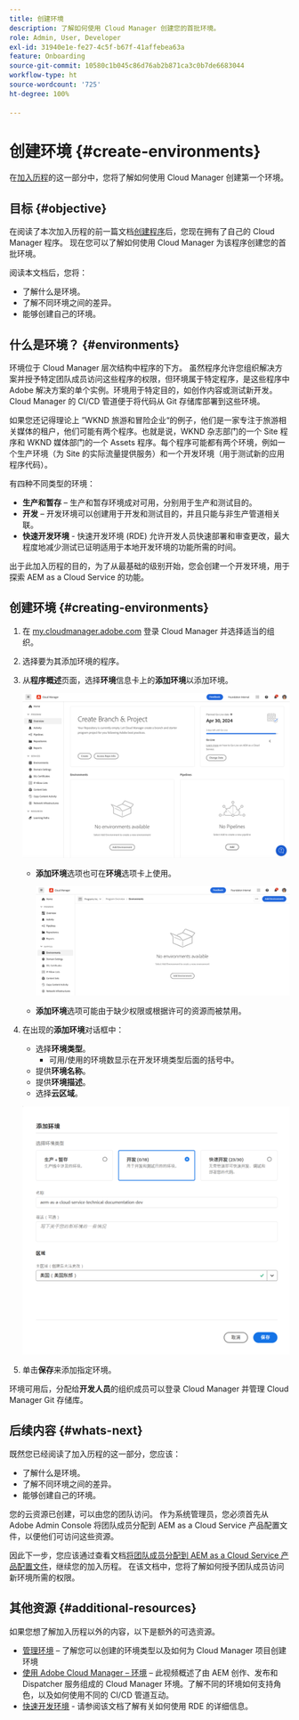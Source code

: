 ```yaml
---
title: 创建环境
description: 了解如何使用 Cloud Manager 创建您的首批环境。
role: Admin, User, Developer
exl-id: 31940e1e-fe27-4c5f-b67f-41affebea63a
feature: Onboarding
source-git-commit: 10580c1b045c86d76ab2b871ca3c0b7de6683044
workflow-type: ht
source-wordcount: '725'
ht-degree: 100%

---
```


# 创建环境 {#create-environments}

在[加入历程](overview.md)的这一部分中，您将了解如何使用 Cloud Manager 创建第一个环境。

## 目标 {#objective}

在阅读了本次加入历程的前一篇文档[创建程序](create-program.md)后，您现在拥有了自己的 Cloud Manager 程序。 现在您可以了解如何使用 Cloud Manager 为该程序创建您的首批环境。

阅读本文档后，您将：

* 了解什么是环境。
* 了解不同环境之间的差异。
* 能够创建自己的环境。

## 什么是环境？ {#environments}

环境位于 Cloud Manager 层次结构中程序的下方。 虽然程序允许您组织解决方案并授予特定团队成员访问这些程序的权限，但环境属于特定程序，是这些程序中 Adobe 解决方案的单个实例。环境用于特定目的，如创作内容或测试新开发。 Cloud Manager 的 CI/CD 管道便于将代码从 Git 存储库部署到这些环境。

如果您还记得理论上 ”WKND 旅游和冒险企业“的例子，他们是一家专注于旅游相关媒体的租户，他们可能有两个程序。也就是说，WKND 杂志部门的一个 Site 程序和 WKND 媒体部门的一个 Assets 程序。每个程序可能都有两个环境，例如一个生产环境（为 Site 的实际流量提供服务）和一个开发环境（用于测试新的应用程序代码）。

有四种不同类型的环境：

* **生产和暂存** – 生产和暂存环境成对可用，分别用于生产和测试目的。
* **开发** – 开发环境可以创建用于开发和测试目的，并且只能与非生产管道相关联。
* **快速开发环境** - 快速开发环境 (RDE) 允许开发人员快速部署和审查更改，最大程度地减少测试已证明适用于本地开发环境的功能所需的时间。

出于此加入历程的目的，为了从最基础的级别开始，您会创建一个开发环境，用于探索 AEM as a Cloud Service 的功能。

## 创建环境 {#creating-environments}

1. 在 [my.cloudmanager.adobe.com](https://my.cloudmanager.adobe.com/) 登录 Cloud Manager 并选择适当的组织。

1. 选择要为其添加环境的程序。

1. 从&#x200B;**程序概述**&#x200B;页面，选择&#x200B;**环境**&#x200B;信息卡上的&#x200B;**添加环境**&#x200B;以添加环境。

   ![环境信息卡](/help/implementing/cloud-manager/assets/no-environments.png)

   * **添加环境**&#x200B;选项也可在&#x200B;**环境**&#x200B;选项卡上使用。

     ![“环境”信息卡](/help/implementing/cloud-manager/assets/environments-tab.png)

   * **添加环境**&#x200B;选项可能由于缺少权限或根据许可的资源而被禁用。

1. 在出现的&#x200B;**添加环境**&#x200B;对话框中：

   * 选择&#x200B;**环境类型**。
      * 可用/使用的环境数显示在开发环境类型后面的括号中。
   * 提供&#x200B;**环境名称**。
   * 提供&#x200B;**环境描述**。
   * 选择&#x200B;**云区域**。

   ![添加环境对话框](/help/implementing/cloud-manager/assets/add-environment2.png)

1. 单击&#x200B;**保存**&#x200B;来添加指定环境。

环境可用后，分配给&#x200B;**开发人员**&#x200B;的组织成员可以登录 Cloud Manager 并管理 Cloud Manager Git 存储库。

## 后续内容 {#whats-next}

既然您已经阅读了加入历程的这一部分，您应该：

* 了解什么是环境。
* 了解不同环境之间的差异。
* 能够创建自己的环境。

您的云资源已创建，可以由您的团队访问。 作为系统管理员，您必须首先从 Adobe Admin Console 将团队成员分配到 AEM as a Cloud Service 产品配置文件，以便他们可访问这些资源。

因此下一步，您应该通过查看文档[将团队成员分配到 AEM as a Cloud Service 产品配置文件](assign-profiles-aem.md)，继续您的加入历程。 在该文档中，您将了解如何授予团队成员访问新环境所需的权限。

## 其他资源 {#additional-resources}

如果您想了解加入历程以外的内容，以下是额外的可选资源。

* [管理环境](/help/implementing/cloud-manager/manage-environments.md) – 了解您可以创建的环境类型以及如何为 Cloud Manager 项目创建环境
* [使用 Adobe Cloud Manager – 环境](https://experienceleague.adobe.com/docs/experience-manager-learn/cloud-service/cloud-manager/environments.html) – 此视频概述了由 AEM 创作、发布和 Dispatcher 服务组成的 Cloud Manager 环境。了解不同的环境如何支持角色，以及如何使用不同的 CI/CD 管道互动。
* [快速开发环境](/help/implementing/developing/introduction/rapid-development-environments.md) - 请参阅该文档了解有关如何使用 RDE 的详细信息。
<!-- ERROR: Not Found (HTTP error 404) * [AEM Champion Tips and Tricks - Cloud Manager Environment Types](https://experienceleague.adobe.com/docs/experience-manager-learn/cloud-service/expert-resources/aem-champions/environment-types.md) - Watch this video for an overview of Cloud Manager environment types from an AEM champion. -->


